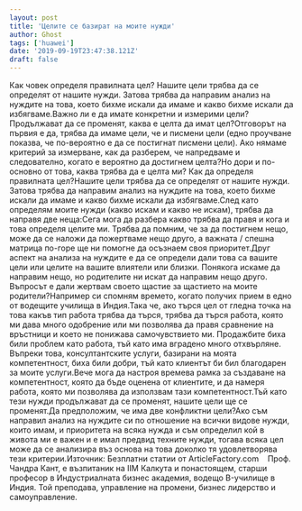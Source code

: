 ```yaml
---
layout: post
title: 'Целите се базират на моите нужди'
author: Ghost
tags: ['huawei']
date: '2019-09-19T23:47:38.121Z'
draft: false
---
```


Как човек определя правилната цел? Нашите цели трябва да се определят от нашите нужди. Затова трябва да направим анализ на нуждите на това, което бихме искали да имаме и какво бихме искали да избягваме.Важно ли е да имате конкретни и измерими цели? Продължават да се променят, каква е целта да имат цел?Отговорът на първия е да, трябва да имаме цели, че и писмени цели (едно проучване показва, че по-вероятно е да се постигнат писмени цели). Ако нямаме критерий за измерване, как да разберем, че напредваме и следователно, когато е вероятно да достигнем целта?Но дори и по-основно от това, каква трябва да е целта ми? Как да определя правилната цел?Нашите цели трябва да се определят от нашите нужди. Затова трябва да направим анализ на нуждите на това, което бихме искали да имаме и какво бихме искали да избягваме.След като определям моите нужди (какво искам и какво не искам), трябва да направя две неща:Сега мога да разбера какво трябва да правя и кога и това определя целите ми. Трябва да помним, че за да постигнем нещо, може да се наложи да пожертваме нещо друго, а важната / спешна матрица по-горе ще ни помогне да осъзнаем своя приоритет.Друг аспект на анализа на нуждите е да се определи дали това са вашите цели или целите на вашите влиятели или близки. Понякога искаме да направим нещо, но родителите ни искат да направим нещо друго. Въпросът е дали жертвам своето щастие за щастието на моите родители?Например си спомням времето, когато получих прием в едно от водещите училища в Индия.Така че, ако търся цел от гледна точка на това какъв тип работа трябва да търся, трябва да търся работа, която ми дава много одобрение или ми позволява да правя сравнение на връстници и което не понижава самочувствието ми. Продажбите биха били проблем като работа, тъй като има вградено много отхвърляне. Въпреки това, консултантските услуги, базирани на моята компетентност, биха били добри, тъй като клиентът би бил благодарен за моите услуги.Вече мога да настроя времева рамка за създаване на компетентност, която да бъде оценена от клиентите, и да намеря работа, която ми позволява да използвам тази компетентност.Тъй като тези нужди продължават да се променят, нашите цели ще се променят.Да предположим, че има две конфликтни цели?Ако съм направил анализ на нуждите си по отношение на всички видове нужди, които имам, и приоритета на всяка нужда и съм определил кой в ​​живота ми е важен и е имал предвид техните нужди, тогава всяка цел може да се анализира въз основа на това доколко тя удовлетворява тези критерии.Източник: Безплатни статии от ArticleFactory.com    Проф. Чандра Кант, е възпитаник на IIM Калкута и понастоящем, старши професор в Индустриалната бизнес академия, водещо B-училище в Индия. Той преподава, управление на промени, бизнес лидерство и самоуправление.
